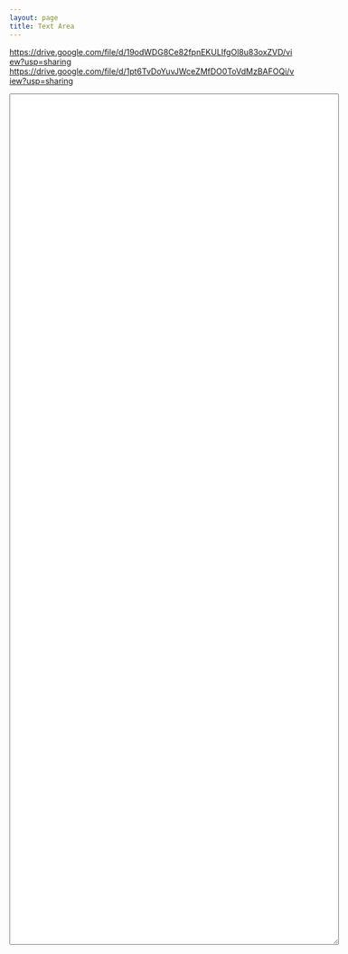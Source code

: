 ```yaml
---
layout: page
title: Text Area
---
```

https://drive.google.com/file/d/19odWDG8Ce82fpnEKULIfgOl8u83oxZVD/view?usp=sharing
https://drive.google.com/file/d/1pt6TvDoYuvJWceZMfDO0ToVdMzBAFOQi/view?usp=sharing
<textarea rows="100" cols="70">
</textarea>
